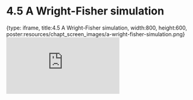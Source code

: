 # 4.5 A Wright-Fisher simulation
 
{type: iframe, title:4.5 A Wright-Fisher simulation, width:800, height:600, poster:resources/chapt_screen_images/a-wright-fisher-simulation.png}
![](https://stephaniemyan.github.io/hgv_modules/no_toc/a-wright-fisher-simulation.html)
 

 
